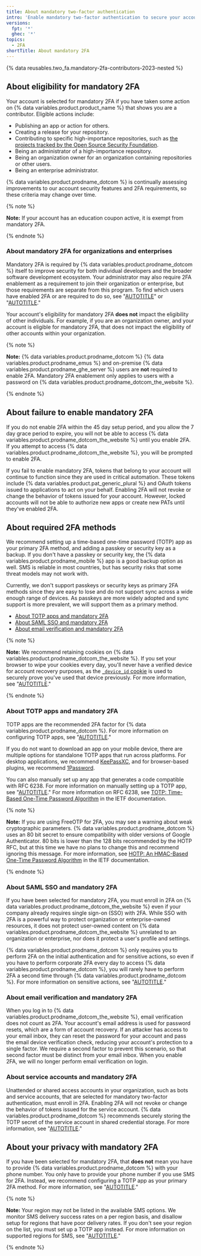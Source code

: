 ```yaml
---
title: About mandatory two-factor authentication
intro: 'Enable mandatory two-factor authentication to secure your account and maintain access to {% data variables.product.prodname_dotcom_the_website %}.'
versions:
  fpt: '*'
  ghec: '*'
topics:
  - 2FA
shortTitle: About mandatory 2FA
---
```


{% data reusables.two_fa.mandatory-2fa-contributors-2023-nested %}

## About eligibility for mandatory 2FA

Your account is selected for mandatory 2FA if you have taken some action on {% data variables.product.product_name %} that shows you are a contributor. Eligible actions include:
* Publishing an app or action for others.
* Creating a release for your repository.
* Contributing to specific high-importance repositories, such as [the projects tracked by the Open Source Security Foundation](https://github.com/ossf/wg-securing-critical-projects#current-work).
* Being an administrator of a high-importance repository.
* Being an organization owner for an organization containing repositories or other users.
* Being an enterprise administrator.

{% data variables.product.prodname_dotcom %} is continually assessing improvements to our account security features and 2FA requirements, so these criteria may change over time.

{% note %}

**Note:** If your account has an education coupon active, it is exempt from mandatory 2FA.

{% endnote %}

### About mandatory 2FA for organizations and enterprises

Mandatory 2FA is required by {% data variables.product.prodname_dotcom %} itself to improve security for both individual developers and the broader software development ecosystem. Your administrator may also require 2FA enablement as a requirement to join their organization or enterprise, but those requirements are separate from this program. To find which users have enabled 2FA or are required to do so, see "[AUTOTITLE](/admin/managing-accounts-and-repositories/managing-users-in-your-enterprise/viewing-people-in-your-enterprise#viewing-whether-members-in-your-enterprise-have-2fa-enabled)" or "[AUTOTITLE](/organizations/keeping-your-organization-secure/managing-two-factor-authentication-for-your-organization/viewing-whether-users-in-your-organization-have-2fa-enabled)."

Your account's eligibility for mandatory 2FA **does not** impact the eligibility of other individuals. For example, if you are an organization owner, and your account is eligible for mandatory 2FA, that does not impact the eligibility of other accounts within your organization.

{% note %}

**Note:** {% data variables.product.prodname_dotcom %} {% data variables.product.prodname_emus %} and on-premise {% data variables.product.prodname_ghe_server %} users are **not** required to enable 2FA. Mandatory 2FA enablement only applies to users with a password on {% data variables.product.prodname_dotcom_the_website %}.

{% endnote %}

## About failure to enable mandatory 2FA

If you do not enable 2FA within the 45 day setup period, and you allow the 7 day grace period to expire, you will not be able to access {% data variables.product.prodname_dotcom_the_website %} until you enable 2FA. If you attempt to access {% data variables.product.prodname_dotcom_the_website %}, you will be prompted to enable 2FA.

If you fail to enable mandatory 2FA, tokens that belong to your account will continue to function since they are used in critical automation. These tokens include {% data variables.product.pat_generic_plural %} and OAuth tokens issued to applications to act on your behalf. Enabling 2FA will not revoke or change the behavior of tokens issued for your account. However, locked accounts will not be able to authorize new apps or create new PATs until they've enabled 2FA.

## About required 2FA methods

We recommend setting up a time-based one-time password (TOTP) app as your primary 2FA method, and adding a passkey or security key as a backup. If you don't have a passkey or security key, the {% data variables.product.prodname_mobile %} app is a good backup option as well. SMS is reliable in most countries, but has security risks that some threat models may not work with.

Currently, we don't support passkeys or security keys as primary 2FA methods since they are easy to lose and do not support sync across a wide enough range of devices. As passkeys are more widely adopted and sync support is more prevalent, we will support them as a primary method.

* [About TOTP apps and mandatory 2FA](#about-totp-apps-and-mandatory-2fa)
* [About SAML SSO and mandatory 2FA](#about-saml-sso-and-mandatory-2fa)
* [About email verification and mandatory 2FA](#about-email-verification-and-mandatory-2fa)

{% note %}

**Note:** We recommend retaining cookies on {% data variables.product.prodname_dotcom_the_website %}. If you set your browser to wipe your cookies every day, you'll never have a verified device for account recovery purposes, as the [`_device_id` cookie](https://github.com/privacy/cookies) is used to securely prove you've used that device previously. For more information, see "[AUTOTITLE](/authentication/securing-your-account-with-two-factor-authentication-2fa/recovering-your-account-if-you-lose-your-2fa-credentials#authenticating-with-a-verified-device-ssh-token-or-personal-access-token)."

{% endnote %}

### About TOTP apps and mandatory 2FA

TOTP apps are the recommended 2FA factor for {% data variables.product.prodname_dotcom %}. For more information on configuring TOTP apps, see "[AUTOTITLE](/authentication/securing-your-account-with-two-factor-authentication-2fa/configuring-two-factor-authentication#configuring-two-factor-authentication-using-a-totp-app)."

If you do not want to download an app on your mobile device, there are multiple options for standalone TOTP apps that run across platforms. For desktop applications, we recommend [KeePassXC](https://keepassxc.org/), and for browser-based plugins, we recommend [1Password](https://support.1password.com/one-time-passwords/#to-save-your-qr-code-using-the-1password-browser-extension).

You can also manually set up any app that generates a code compatible with RFC 6238. For more information on manually setting up a TOTP app, see "[AUTOTITLE](/authentication/securing-your-account-with-two-factor-authentication-2fa/configuring-two-factor-authentication#configuring-two-factor-authentication-using-a-totp-app)." For more information on RFC 6238, see [TOTP: Time-Based One-Time Password Algorithm](https://datatracker.ietf.org/doc/html/rfc6238) in the IETF documentation.

{% note %}

**Note:** If you are using FreeOTP for 2FA, you may see a warning about weak cryptographic parameters. {% data variables.product.prodname_dotcom %} uses an 80 bit secret to ensure compatibility with older versions of Google Authenticator. 80 bits is lower than the 128 bits recommended by the HOTP RFC, but at this time we have no plans to change this and recommend ignoring this message. For more information, see [HOTP: An HMAC-Based One-Time Password Algorithm](https://www.ietf.org/rfc/rfc4226.txt) in the IETF documentation.

{% endnote %}

### About SAML SSO and mandatory 2FA

If you have been selected for mandatory 2FA, you must enroll in 2FA on {% data variables.product.prodname_dotcom_the_website %} even if your company already requires single sign-on (SSO) with 2FA. While SSO with 2FA is a powerful way to protect organization or enterprise-owned resources, it does not protect user-owned content on {% data variables.product.prodname_dotcom_the_website %} unrelated to an organization or enterprise, nor does it protect a user's profile and settings.

{% data variables.product.prodname_dotcom %} only requires you to perform 2FA on the initial authentication and for sensitive actions, so even if you have to perform corporate 2FA every day to access {% data variables.product.prodname_dotcom %}, you will rarely have to perform 2FA a second time through {% data variables.product.prodname_dotcom %}. For more information on sensitive actions, see "[AUTOTITLE](/authentication/keeping-your-account-and-data-secure/sudo-mode)."

### About email verification and mandatory 2FA

When you log in to {% data variables.product.prodname_dotcom_the_website %}, email verification does not count as 2FA. Your account's email address is used for password resets, which are a form of account recovery. If an attacker has access to your email inbox, they can reset the password for your account and pass the email device verification check, reducing your account's protection to a single factor. We require a second factor to prevent this scenario, so that second factor must be distinct from your email inbox. When you enable 2FA, we will no longer perform email verification on login.

### About service accounts and mandatory 2FA

Unattended or shared access accounts in your organization, such as bots and service accounts, that are selected for mandatory two-factor authentication, must enroll in 2FA. Enabling 2FA will not revoke or change the behavior of tokens issued for the service account. {% data variables.product.prodname_dotcom %} recommends securely storing the TOTP secret of the service account in shared credential storage. For more information, see "[AUTOTITLE](/organizations/keeping-your-organization-secure/managing-two-factor-authentication-for-your-organization/managing-bots-and-service-accounts-with-two-factor-authentication)."

## About your privacy with mandatory 2FA

If you have been selected for mandatory 2FA, that **does not** mean you have to provide {% data variables.product.prodname_dotcom %} with your phone number. You only have to provide your phone number if you use SMS for 2FA. Instead, we recommend configuring a TOTP app as your primary 2FA method. For more information, see "[AUTOTITLE](/authentication/securing-your-account-with-two-factor-authentication-2fa/configuring-two-factor-authentication#configuring-two-factor-authentication-using-a-totp-app)."

{% note %}

**Note:** Your region may not be listed in the available SMS options. We monitor SMS delivery success rates on a per region basis, and disallow setup for regions that have poor delivery rates. If you don't see your region on the list, you must set up a TOTP app instead. For more information on supported regions for SMS, see "[AUTOTITLE](/authentication/securing-your-account-with-two-factor-authentication-2fa/countries-where-sms-authentication-is-supported)."

{% endnote %}
